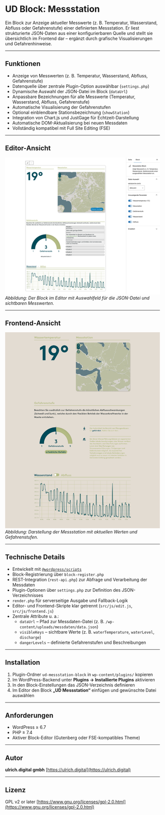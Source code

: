 # UD Block: Messstation

Ein Block zur Anzeige aktueller Messwerte (z. B. Temperatur, Wasserstand, Abfluss oder Gefahrenstufe) einer definierten Messstation.
Er liest strukturierte JSON-Daten aus einer konfigurierbaren Quelle und stellt sie übersichtlich im Frontend dar – ergänzt durch grafische Visualisierungen und Gefahrenhinweise.

---

## Funktionen

- Anzeige von Messwerten (z. B. Temperatur, Wasserstand, Abfluss, Gefahrenstufe)
- Datenquelle über zentrale Plugin-Option auswählbar (`settings.php`)
- Dynamische Auswahl der JSON-Datei im Block (`dataUrl`)
- Anpassbare Bezeichnungen für alle Messwerte (Temperatur, Wasserstand, Abfluss, Gefahrenstufe)
- Automatische Visualisierung der Gefahrenstufen
- Optional einblendbare Stationsbezeichnung (`showStation`)
- Integration von Chart.js und JustGage für Echtzeit-Darstellung
- Automatische DOM-Aktualisierung bei neuen Messdaten
- Vollständig kompatibel mit Full Site Editing (FSE)

---

## Editor-Ansicht

![Editor-Ansicht](./assets/messstation-editor-view.png)
*Abbildung: Der Block im Editor mit Auswahlfeld für die JSON-Datei und sichtbaren Messwerten.*

---

## Frontend-Ansicht

![Frontend-Ansicht](./assets/messstation-frontend-view.png)
*Abbildung: Darstellung der Messstation mit aktuellen Werten und Gefahrenstufen.*

---

## Technische Details

- Entwickelt mit [`@wordpress/scripts`](https://developer.wordpress.org/block-editor/reference-guides/packages/packages-scripts/)
- Block-Registrierung über `block-register.php`
- REST-Integration (`rest-api.php`) zur Abfrage und Verarbeitung der Messdaten
- Plugin-Optionen über `settings.php` zur Definition des JSON-Verzeichnisses
- `render.php` für serverseitige Ausgabe und Fallback-Logik
- Editor- und Frontend-Skripte klar getrennt (`src/js/edit.js`, `src/js/frontend.js`)
- Zentrale Attribute u. a.:
  - `dataUrl` – Pfad zur Messdaten-Datei (z. B. `/wp-content/uploads/messdaten/data.json`)
  - `visibleKeys` – sichtbare Werte (z. B. `waterTemperature`, `waterLevel`, `discharge`)
  - `dangerLevels` – definierte Gefahrenstufen und Beschreibungen

---

## Installation

1. Plugin-Ordner `ud-messstation-block` in `wp-content/plugins/` kopieren
2. Im WordPress-Backend unter **Plugins → Installierte Plugins** aktivieren
3. In den Block-Einstellungen das JSON-Verzeichnis definieren
4. Im Editor den Block **„UD Messstation“** einfügen und gewünschte Datei auswählen

---

## Anforderungen

- WordPress ≥ 6.7
- PHP ≥ 7.4
- Aktiver Block-Editor (Gutenberg oder FSE-kompatibles Theme)

---

## Autor

**ulrich.digital gmbh**
[https://ulrich.digital](https://ulrich.digital)

---

## Lizenz

GPL v2 or later
[https://www.gnu.org/licenses/gpl-2.0.html](https://www.gnu.org/licenses/gpl-2.0.html)
